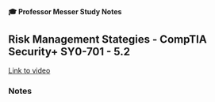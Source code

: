 #### 🎓 Professor Messer Study Notes

##  Risk Management Stategies - CompTIA Security+ SY0-701 - 5.2

[Link to video](https://youtu.be/pmyuWY7Pbag?si=YQ9kWEKvX5UGzjTl)

### Notes



